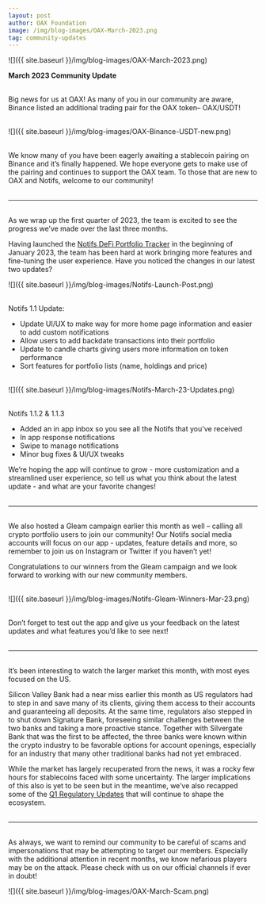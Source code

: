 ```yaml
---
layout: post
author: OAX Foundation
image: /img/blog-images/OAX-March-2023.png
tag: community-updates
---
```


![]({{ site.baseurl }}/img/blog-images/OAX-March-2023.png)

<b>March 2023 Community Update</b>

<br>Big news for us at OAX! As many of you in our community are aware, Binance listed an additional trading pair for the OAX token– OAX/USDT!<br><br>

![]({{ site.baseurl }}/img/blog-images/OAX-Binance-USDT-new.png)

<br>We know many of you have been eagerly awaiting a stablecoin pairing on Binance and it’s finally happened. We hope everyone gets to make use of the pairing and continues to support the OAX team. To those that are new to OAX and Notifs, welcome to our community!<br><br>


***

<br>As we wrap up the first quarter of 2023, the team is excited to see the progress we’ve made over the last three months. 

Having launched the <a href="https://notifs.co/">Notifs DeFi Portfolio Tracker</a> in the beginning of January 2023, the team has been hard at work bringing more features and fine-tuning the user experience. Have you noticed the changes in our latest two updates?<br>

![]({{ site.baseurl }}/img/blog-images/Notifs-Launch-Post.png)

<br>Notifs 1.1 Update:
- Update UI/UX to make way for more home page information and easier to add custom notifications
- Allow users to add backdate transactions into their portfolio
- Update to candle charts giving users more information on token performance
- Sort features for portfolio lists (name, holdings and price)<br><br>

![]({{ site.baseurl }}/img/blog-images/Notifs-March-23-Updates.png)

<br>Notifs 1.1.2 & 1.1.3
- Added an in app inbox so you see all the Notifs that you've received 
- In app response notifications 
- Swipe to manage notifications
- Minor bug fixes & UI/UX tweaks

We’re hoping the app will continue to grow - more customization and a streamlined user experience, so tell us what you think about the latest update - and what are your favorite changes!<br><br> 

***
<br>
We also hosted a Gleam campaign earlier this month as well – calling all crypto portfolio users to join our community! Our Notifs social media accounts will focus on our app - updates, feature details and more, so remember to join us on Instagram or Twitter if you haven’t yet!

Congratulations to our winners from the Gleam campaign and we look forward to working with our new community members.<br><br> 

![]({{ site.baseurl }}/img/blog-images/Notifs-Gleam-Winners-Mar-23.png)

<br>Don’t forget to test out the app and give us your feedback on the latest updates and what features you’d like to see next!<br><br>

***

<br>It’s been interesting to watch the larger market this month, with most eyes focused on the US. 

Silicon Valley Bank had a near miss earlier this month as US regulators had to step in and save many of its clients, giving them access to their accounts and guaranteeing all deposits. At the same time, regulators also stepped in to shut down Signature Bank, foreseeing similar challenges between the two banks and taking a more proactive stance. Together with Silvergate Bank that was the first to be affected, the three banks were known within the crypto industry to be favorable options for account openings, especially for an industry that many other traditional banks had not yet embraced.

While the market has largely recuperated from the news, it was a rocky few hours for stablecoins faced with some uncertainty. The larger implications of this also is yet to be seen but in the meantime, we’ve also recapped some of the <a href="https://www.oax.org/2023/03/28/Q1-2023-Regulatory-Update.html">Q1 Regulatory Updates</a> that will continue to shape the ecosystem.<br><br> 

***

<br>As always, we want to remind our community to be careful of scams and impersonations that may be attempting to target our members. Especially with the additional attention in recent months, we know nefarious players may be on the attack. Please check with us on our official channels if ever in doubt!

![]({{ site.baseurl }}/img/blog-images/OAX-March-Scam.png)


